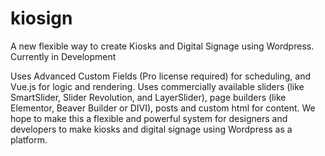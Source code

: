 # kiosign
A new flexible way to create Kiosks and Digital Signage using Wordpress. Currently in Development

Uses Advanced Custom Fields (Pro license required) for scheduling, and Vue.js for logic and rendering. Uses commercially available sliders (like SmartSlider, Slider Revolution, and LayerSlider), page builders (like Elementor, Beaver Builder or DIVI), posts and custom html for content.  We hope to make this a flexible and powerful system for designers and developers to make kiosks and digital signage using Wordpress as a platform.
